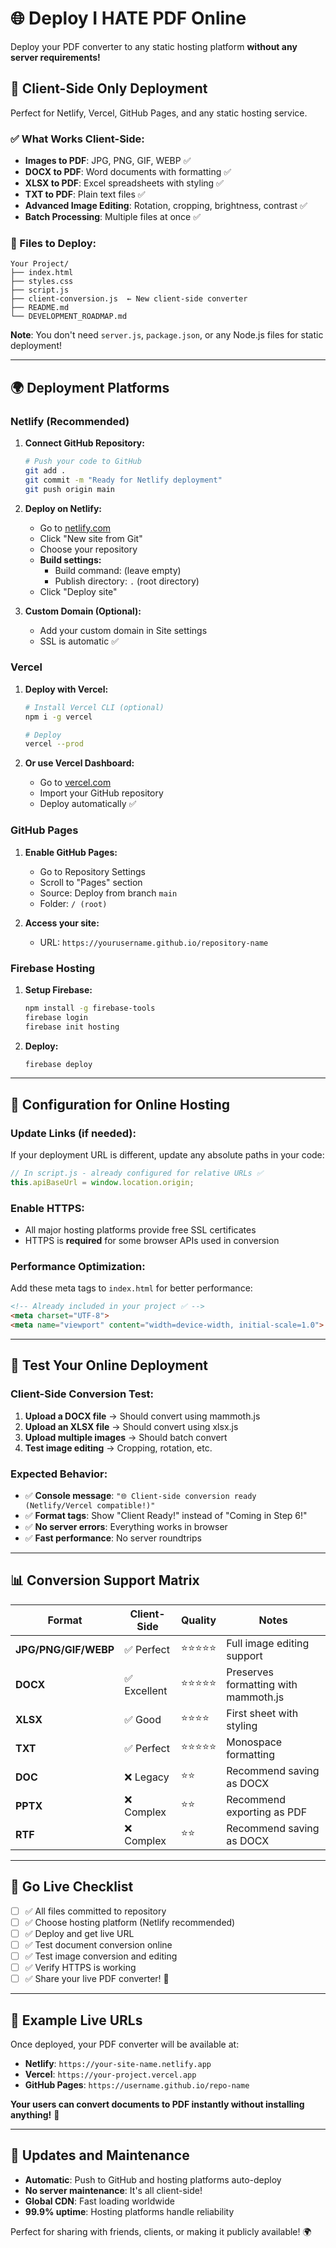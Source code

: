 # 🌐 Deploy I HATE PDF Online

Deploy your PDF converter to any static hosting platform **without any server requirements!**

## 🚀 **Client-Side Only Deployment**

Perfect for Netlify, Vercel, GitHub Pages, and any static hosting service.

### **✅ What Works Client-Side:**
- **Images to PDF**: JPG, PNG, GIF, WEBP ✅
- **DOCX to PDF**: Word documents with formatting ✅  
- **XLSX to PDF**: Excel spreadsheets with styling ✅
- **TXT to PDF**: Plain text files ✅
- **Advanced Image Editing**: Rotation, cropping, brightness, contrast ✅
- **Batch Processing**: Multiple files at once ✅

### **📁 Files to Deploy:**
```
Your Project/
├── index.html
├── styles.css  
├── script.js
├── client-conversion.js  ← New client-side converter
├── README.md
└── DEVELOPMENT_ROADMAP.md
```

**Note**: You don't need `server.js`, `package.json`, or any Node.js files for static deployment!

---

## 🌍 **Deployment Platforms**

### **Netlify (Recommended)**

1. **Connect GitHub Repository:**
   ```bash
   # Push your code to GitHub
   git add .
   git commit -m "Ready for Netlify deployment"
   git push origin main
   ```

2. **Deploy on Netlify:**
   - Go to [netlify.com](https://netlify.com)
   - Click "New site from Git"
   - Choose your repository
   - **Build settings:**
     - Build command: (leave empty)
     - Publish directory: `.` (root directory)
   - Click "Deploy site"

3. **Custom Domain (Optional):**
   - Add your custom domain in Site settings
   - SSL is automatic ✅

### **Vercel**

1. **Deploy with Vercel:**
   ```bash
   # Install Vercel CLI (optional)
   npm i -g vercel
   
   # Deploy
   vercel --prod
   ```

2. **Or use Vercel Dashboard:**
   - Go to [vercel.com](https://vercel.com)
   - Import your GitHub repository
   - Deploy automatically ✅

### **GitHub Pages**

1. **Enable GitHub Pages:**
   - Go to Repository Settings
   - Scroll to "Pages" section
   - Source: Deploy from branch `main`
   - Folder: `/ (root)`

2. **Access your site:**
   - URL: `https://yourusername.github.io/repository-name`

### **Firebase Hosting**

1. **Setup Firebase:**
   ```bash
   npm install -g firebase-tools
   firebase login
   firebase init hosting
   ```

2. **Deploy:**
   ```bash
   firebase deploy
   ```

---

## 🔧 **Configuration for Online Hosting**

### **Update Links (if needed):**

If your deployment URL is different, update any absolute paths in your code:

```javascript
// In script.js - already configured for relative URLs ✅
this.apiBaseUrl = window.location.origin;
```

### **Enable HTTPS:**
- All major hosting platforms provide free SSL certificates
- HTTPS is **required** for some browser APIs used in conversion

### **Performance Optimization:**

Add these meta tags to `index.html` for better performance:

```html
<!-- Already included in your project ✅ -->
<meta charset="UTF-8">
<meta name="viewport" content="width=device-width, initial-scale=1.0">
```

---

## 🧪 **Test Your Online Deployment**

### **Client-Side Conversion Test:**
1. **Upload a DOCX file** → Should convert using mammoth.js
2. **Upload an XLSX file** → Should convert using xlsx.js  
3. **Upload multiple images** → Should batch convert
4. **Test image editing** → Cropping, rotation, etc.

### **Expected Behavior:**
- ✅ **Console message**: `"🌐 Client-side conversion ready (Netlify/Vercel compatible!)"`
- ✅ **Format tags**: Show "Client Ready!" instead of "Coming in Step 6!"
- ✅ **No server errors**: Everything works in browser
- ✅ **Fast performance**: No server roundtrips

---

## 📊 **Conversion Support Matrix**

| Format | Client-Side | Quality | Notes |
|--------|-------------|---------|-------|
| **JPG/PNG/GIF/WEBP** | ✅ Perfect | ⭐⭐⭐⭐⭐ | Full image editing support |
| **DOCX** | ✅ Excellent | ⭐⭐⭐⭐⭐ | Preserves formatting with mammoth.js |
| **XLSX** | ✅ Good | ⭐⭐⭐⭐ | First sheet with styling |
| **TXT** | ✅ Perfect | ⭐⭐⭐⭐⭐ | Monospace formatting |
| **DOC** | ❌ Legacy | ⭐⭐ | Recommend saving as DOCX |
| **PPTX** | ❌ Complex | ⭐⭐ | Recommend exporting as PDF |
| **RTF** | ❌ Complex | ⭐⭐ | Recommend saving as DOCX |

---

## 🚀 **Go Live Checklist**

- [ ] ✅ All files committed to repository
- [ ] ✅ Choose hosting platform (Netlify recommended)
- [ ] ✅ Deploy and get live URL
- [ ] ✅ Test document conversion online
- [ ] ✅ Test image conversion and editing
- [ ] ✅ Verify HTTPS is working
- [ ] ✅ Share your live PDF converter! 🎉

---

## 🎯 **Example Live URLs**

Once deployed, your PDF converter will be available at:

- **Netlify**: `https://your-site-name.netlify.app`
- **Vercel**: `https://your-project.vercel.app`  
- **GitHub Pages**: `https://username.github.io/repo-name`

**Your users can convert documents to PDF instantly without installing anything!** 🌟

---

## 🔄 **Updates and Maintenance**

- **Automatic**: Push to GitHub and hosting platforms auto-deploy
- **No server maintenance**: It's all client-side!
- **Global CDN**: Fast loading worldwide
- **99.9% uptime**: Hosting platforms handle reliability

Perfect for sharing with friends, clients, or making it publicly available! 🌍
